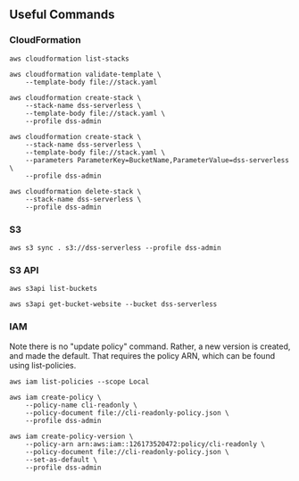 ## Useful Commands

### CloudFormation

    aws cloudformation list-stacks

    aws cloudformation validate-template \
        --template-body file://stack.yaml

    aws cloudformation create-stack \
        --stack-name dss-serverless \
        --template-body file://stack.yaml \
        --profile dss-admin

    aws cloudformation create-stack \
        --stack-name dss-serverless \
        --template-body file://stack.yaml \
        --parameters ParameterKey=BucketName,ParameterValue=dss-serverless \
        --profile dss-admin

    aws cloudformation delete-stack \
        --stack-name dss-serverless \
        --profile dss-admin


### S3

    aws s3 sync . s3://dss-serverless --profile dss-admin


### S3 API

    aws s3api list-buckets

    aws s3api get-bucket-website --bucket dss-serverless


### IAM

Note there is no "update policy" command.
Rather, a new version is created, and made the default.
That requires the policy ARN, which can be found using list-policies.

    aws iam list-policies --scope Local

    aws iam create-policy \
        --policy-name cli-readonly \
        --policy-document file://cli-readonly-policy.json \
        --profile dss-admin

    aws iam create-policy-version \
        --policy-arn arn:aws:iam::126173520472:policy/cli-readonly \
        --policy-document file://cli-readonly-policy.json \
        --set-as-default \
        --profile dss-admin

